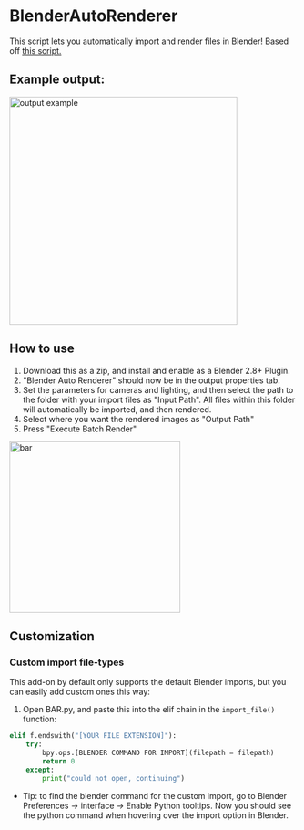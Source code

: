 # BlenderAutoRenderer

This script lets you automatically import and render files in Blender! 
Based off [this script.](https://gist.github.com/der-Daniel/cfc93a4661f47e66bfd4ebd81efbb943)

## Example output:

<img height="400" alt="output example" src="https://user-images.githubusercontent.com/36818485/123545506-a3322b00-d758-11eb-90e6-36227326429d.png">

## How to use 

1. Download this as a zip, and install and enable as a Blender 2.8+ Plugin.
2. "Blender Auto Renderer" should now be in the output properties tab.
3. Set the parameters for cameras and lighting, and then select the path to the folder with your import files as "Input Path". All files within this folder will automatically be imported, and then rendered.
4. Select where you want the rendered images as "Output Path"
5. Press "Execute Batch Render"

<img width="300" alt="bar" src="https://user-images.githubusercontent.com/36818485/127747435-ffde6756-e6f5-433d-b4c9-2ea353f1f376.PNG">


## Customization

### Custom import file-types
This add-on by default only supports the default Blender imports, but you can easily add custom ones this way:

1. Open BAR.py, and paste this into the elif chain in the ```import_file() ``` function:

```py
elif f.endswith("[YOUR FILE EXTENSION]"):
    try:
        bpy.ops.[BLENDER COMMAND FOR IMPORT](filepath = filepath)
        return 0
    except:
        print("could not open, continuing")
```

- Tip: to find the blender command for the custom import, go to Blender Preferences -> interface -> Enable Python tooltips. Now you should see the python command when hovering over the import option in Blender.  
